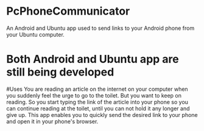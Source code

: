 # PcPhoneCommunicator
An Android and Ubuntu app used to send links to your Android phone from your Ubuntu computer.

# Both Android and Ubuntu app are still being developed

#Uses
You are reading an article on the internet  on your computer when you suddenly feel the urge to go to the toilet. But you want to keep on reading. So you start typing the
link of the article into your phone so you can continue reading at the toilet, until you can not hold it any longer and give up. This app enables you to quickly send the
desired link to your phone and open it in your phone's browser.

